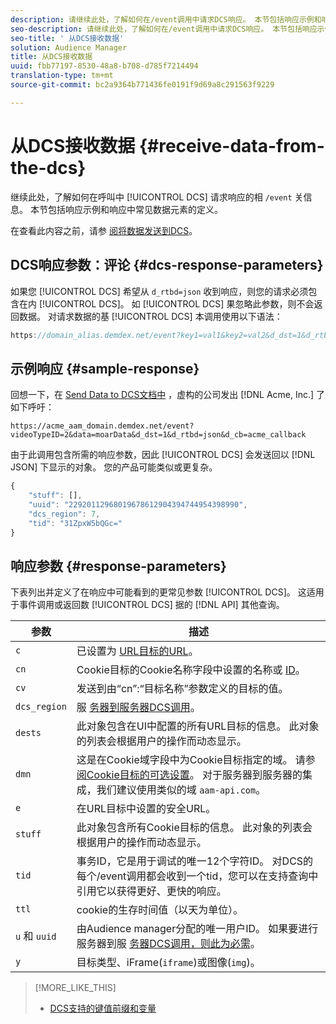 ```yaml
---
description: 请继续此处，了解如何在/event调用中请求DCS响应。 本节包括响应示例和响应中常见数据元素的定义。
seo-description: 请继续此处，了解如何在/event调用中请求DCS响应。 本节包括响应示例和响应中常见数据元素的定义。
seo-title: ' 从DCS接收数据'
solution: Audience Manager
title: 从DCS接收数据
uuid: fbb77197-8530-48a8-b708-d785f7214494
translation-type: tm+mt
source-git-commit: bc2a9364b771436fe0191f9d69a8c291563f9229

---
```



# 从DCS接收数据 {#receive-data-from-the-dcs}

继续此处，了解如何在呼叫中 [!UICONTROL DCS] 请求响应的相 `/event` 关信息。 本节包括响应示例和响应中常见数据元素的定义。

在查看此内容之前，请参 [阅将数据发送到DCS](../../../api/dcs-intro/dcs-event-calls/dcs-url-send.md)。

## DCS响应参数：评论 {#dcs-response-parameters}

如果您 [!UICONTROL DCS] 希望从 `d_rtbd=json` 收到响应，则您的请求必须包含在内 [!UICONTROL DCS]。 如 [!UICONTROL DCS] 果忽略此参数，则不会返回数据。 对请求数据的基 [!UICONTROL DCS] 本调用使用以下语法：

```js
https://domain_alias.demdex.net/event?key1=val1&key2=val2&d_dst=1&d_rtbd=json&d_cb=callback
```

## 示例响应 {#sample-response}

回想一下，在 [Send Data to DCS文档中](../../../api/dcs-intro/dcs-event-calls/dcs-url-send.md) ，虚构的公司发出 [!DNL Acme, Inc.] 了如下呼吁：

`https://acme_aam_domain.demdex.net/event?videoTypeID=2&data=moarData&d_dst=1&d_rtbd=json&d_cb=acme_callback`

由于此调用包含所需的响应参数，因此 [!UICONTROL DCS] 会发送回以 [!DNL JSON] 下显示的对象。 您的产品可能类似或更复杂。

```js
{
    "stuff": [],
    "uuid": "22920112968019678612904394744954398990",
    "dcs_region": 7,
    "tid": "31ZpxW5bQGc="
}
```

## 响应参数 {#response-parameters}

下表列出并定义了在响应中可能看到的更常见参数 [!UICONTROL DCS]。 这适用于事件调用或返回数 [!UICONTROL DCS] 据的 [!DNL API] 其他查询。

| 参数 | 描述 |
|--- |--- |
| `c` | 已设置为 [URL目标的URL](../../../features/destinations/create-url-destination.md)。 |
| `cn` | Cookie目标的Cookie名称字段中设置的名称或 [ID](../../../features/destinations/create-cookie-destination.md)。 |
| `cv` | 发送到由“cn”:“目标名称”参数定义的目标的值。 |
| `dcs_region` | 服 [务器到服务器DCS调用](../../../api/dcs-intro/dcs-api-reference/dcs-regions.md)。 |
| `dests` | 此对象包含在UI中配置的所有URL目标的信息。 此对象的列表会根据用户的操作而动态显示。 |
| `dmn` | 这是在Cookie域字段中为Cookie目标指定的域。 请参 [阅Cookie目标的可选设置](../../../features/destinations/cookie-destination-options.md)。  对于服务器到服务器的集成，我们建议使用类似的域 `aam-api.com`。 |
| `e` | 在URL目标中设置的安全URL。 |
| `stuff` | 此对象包含所有Cookie目标的信息。 此对象的列表会根据用户的操作而动态显示。 |
| `tid` | 事务ID，它是用于调试的唯一12个字符ID。 对DCS的每个/event调用都会收到一个tid，您可以在支持查询中引用它以获得更好、更快的响应。 |
| `ttl` | cookie的生存时间值（以天为单位）。 |
| `u` 和 `uuid` | 由Audience manager分配的唯一用户ID。 如果要进行服务器到服 [务器DCS调用，则此为必需](../../../api/dcs-intro/dcs-s2s/dcs-s2s-calls.md)。 |
| `y` | 目标类型、iFrame(`iframe`)或图像(`img`)。 |

>[!MORE_LIKE_THIS]
>
>* [DCS支持的键值前缀和变量](../../../api/dcs-intro/dcs-api-reference/dcs-keys.md)

